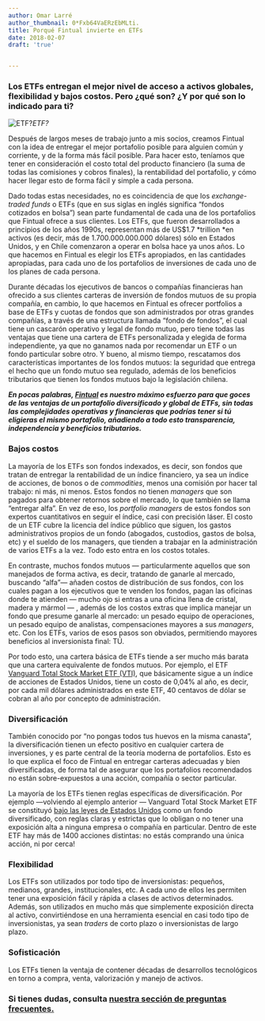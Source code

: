 ```yaml
---
author: Omar Larré
author_thumbnail: 0*Fxb64VaERzEbMLti.
title: Porqué Fintual invierte en ETFs
date: 2018-02-07
draft: 'true'


---
```


### Los ETFs entregan el mejor nivel de acceso a activos globales, flexibilidad y bajos costos. Pero ¿qué son? ¿Y por qué son lo indicado para ti?

![ETF?](https://cdn-images-1.medium.com/max/2000/1*hdJmlLONyBBDctXcjrPeeA.png)*ETF?*

Después de largos meses de trabajo junto a mis socios, creamos Fintual con la idea de entregar el mejor portafolio posible para alguien común y corriente, y de la forma más fácil posible. Para hacer esto, teníamos que tener en consideración el costo total del producto financiero (la suma de todas las comisiones y cobros finales), la rentabilidad del portafolio, y cómo hacer llegar esto de forma fácil y simple a cada persona.

Dado todas estas necesidades, no es coincidencia de que los *exchange-traded funds* o ETFs (que en sus siglas en inglés significa “fondos cotizados en bolsa”) sean parte fundamental de cada una de los portafolios que Fintual ofrece a sus clientes. Los ETFs, que fueron desarrollados a principios de los años 1990s, representan más de US$1.7 *trillion *en activos (es decir, más de 1.700.000.000.000 dólares) sólo en Estados Unidos, y en Chile comenzaron a operar en bolsa hace ya unos años. Lo que hacemos en Fintual es elegir los ETFs apropiados, en las cantidades apropiadas, para cada uno de los portafolios de inversiones de cada uno de los planes de cada persona.

Durante décadas los ejecutivos de bancos o compañías financieras han ofrecido a sus clientes carteras de inversión de fondos mutuos de su propia compañía, en cambio, lo que hacemos en Fintual es ofrecer portfolios a base de ETFs y cuotas de fondos que son administrados por otras grandes compañías, a través de una estructura llamada “fondo de fondos”, el cual tiene un cascarón operativo y legal de fondo mutuo, pero tiene todas las ventajas que tiene una cartera de ETFs personalizada y elegida de forma independiente, ya que no ganamos nada por recomendar un ETF o un fondo particular sobre otro. Y bueno, al mismo tiempo, rescatamos dos características importantes de los fondos mutuos: la seguridad que entrega el hecho que un fondo mutuo sea regulado, además de los beneficios tributarios que tienen los fondos mutuos bajo la legislación chilena.

***En pocas palabras, [Fintual](https://fintual.cl/) es nuestro máximo esfuerzo para que goces de las ventajas de un portafolio diversificado y global de ETFs, sin todas las complejidades operativas y financieras que podrías tener si tú eligieras el mismo portafolio, añadiendo a todo esto transparencia, independencia y beneficios tributarios.***

### Bajos costos

La mayoría de los ETFs son fondos indexados, es decir, son fondos que tratan de entregar la rentabilidad de un índice financiero, ya sea un índice de acciones, de bonos o de *commodities*, menos una comisión por hacer tal trabajo: ni más, ni menos. Estos fondos no tienen *managers* que son pagados para obtener retornos sobre el mercado, lo que también se llama “entregar alfa”. En vez de eso, los *portfolio managers* de estos fondos son expertos cuantitativos en seguir el índice, casi con precisión láser. El costo de un ETF cubre la licencia del índice público que siguen, los gastos administrativos propios de un fondo (abogados, custodios, gastos de bolsa, etc) y el sueldo de los managers, que tienden a trabajar en la administración de varios ETFs a la vez. Todo esto entra en los costos totales.

En contraste, muchos fondos mutuos — particularmente aquellos que son manejados de forma activa, es decir, tratando de ganarle al mercado, buscando “alfa”— añaden costos de distribución de sus fondos, con los cuales pagan a los ejecutivos que te venden los fondos, pagan las oficinas donde te atienden — mucho ojo si entras a una oficina llena de cristal, madera y mármol — , además de los costos extras que implica manejar un fondo que presume ganarle al mercado: un pesado equipo de operaciones, un pesado equipo de analistas, compensaciones mayores a sus *managers*, etc. Con los ETFs, varios de esos pasos son obviados, permitiendo mayores beneficios al inversionista final: TÚ.

Por todo esto, una cartera básica de ETFs tiende a ser mucho más barata que una cartera equivalente de fondos mutuos. Por ejemplo, el ETF [Vanguard Total Stock Market ETF (VTI)](https://personal.vanguard.com/us/funds/snapshot?FundId=0970&FundIntExt=INT&ps_disable_redirect=true&funds_disable_redirect=true), que básicamente sigue a un índice de acciones de Estados Unidos, tiene un costo de 0,04% al año, es decir, por cada mil dólares administrados en este ETF, 40 centavos de dólar se cobran al año por concepto de administración.

### **Diversificación**

También conocido por “no pongas todos tus huevos en la misma canasta”, la diversificación tienen un efecto positivo en cualquier cartera de inversiones, y es parte central de la teoría moderna de portafolios. Esto es lo que explica el foco de Fintual en entregar carteras adecuadas y bien diversificadas, de forma tal de asegurar que los portafolios recomendados no están sobre-expuestos a una acción, compañía o sector particular.

La mayoría de los ETFs tienen reglas específicas de diversificación. Por ejemplo —volviendo al ejemplo anterior — Vanguard Total Stock Market ETF se constituyó [bajo las leyes de Estados Unidos](https://www.ecfr.gov/cgi-bin/text-idx?SID=401092c41617daf5bf6114630b6ca8da&mc=true&node=pt17.4.270&rgn=div5) como un fondo diversificado, con reglas claras y estrictas que lo obligan o no tener una exposición alta a ninguna empresa o compañía en particular. Dentro de este ETF hay más de 1400 acciones distintas: no estás comprando una única acción, ni por cerca!

### Flexibilidad

Los ETFs son utilizados por todo tipo de inversionistas: pequeños, medianos, grandes, institucionales, etc. A cada uno de ellos les permiten tener una exposición fácil y rápida a clases de activos determinados. Además, son utilizados en mucho más que simplemente exposición directa al activo, convirtiéndose en una herramienta esencial en casi todo tipo de inversionistas, ya sean *traders* de corto plazo o inversionistas de largo plazo.

### Sofisticación

Los ETFs tienen la ventaja de contener décadas de desarrollos tecnológicos en torno a compra, venta, valorización y manejo de activos.

### Si tienes dudas, consulta [nuestra sección de preguntas frecuentes.](https://fintual.cl/preguntas-frecuentes)